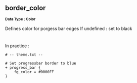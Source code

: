 ## border_color
<b> <sup> Data Type : Color </sup> </b>

Defines color for porgess bar edges
If undefined : set to black
#
In practice :

```
# -- theme.txt --

# Set progressbar border to blue
+ progress_bar {
	fg_color = #0000FF
}
```